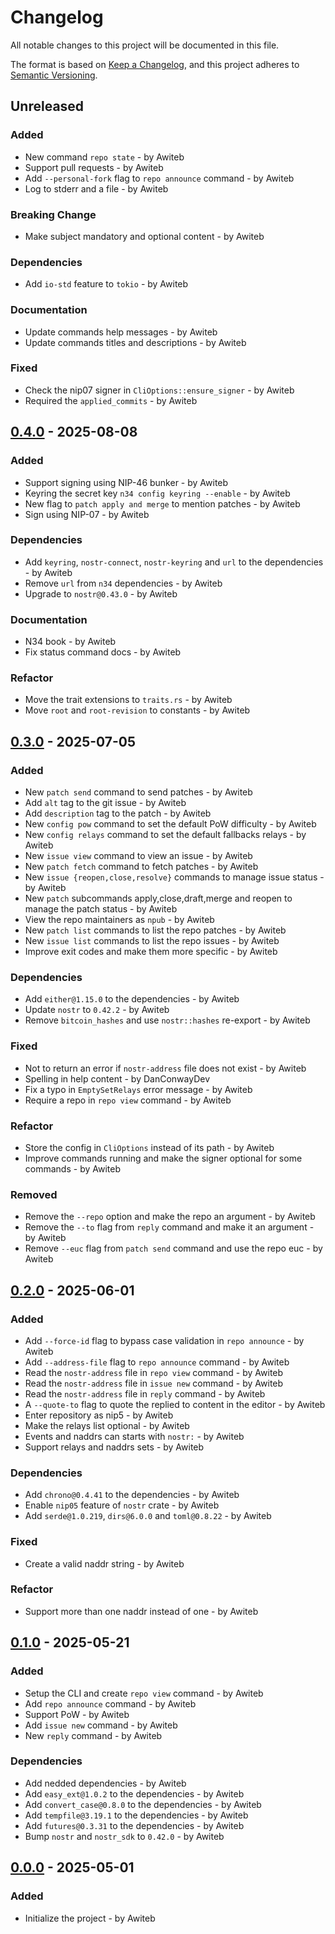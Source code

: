 # Changelog

All notable changes to this project will be documented in this file.

The format is based on [Keep a Changelog](https://keepachangelog.com/en/1.0.0/),
and this project adheres to [Semantic Versioning](https://semver.org/spec/v2.0.0.html).

## Unreleased

### Added

- New command `repo state` - by Awiteb
- Support pull requests - by Awiteb
- Add `--personal-fork` flag to `repo announce` command - by Awiteb
- Log to stderr and a file - by Awiteb

### Breaking Change

- Make subject mandatory and optional content - by Awiteb

### Dependencies

- Add `io-std` feature to `tokio` - by Awiteb

### Documentation

- Update commands help messages - by Awiteb
- Update commands titles and descriptions - by Awiteb

### Fixed

- Check the nip07 signer in `CliOptions::ensure_signer` - by Awiteb
- Required the `applied_commits` - by Awiteb

## [0.4.0] - 2025-08-08

### Added

- Support signing using NIP-46 bunker - by Awiteb
- Keyring the secret key `n34 config keyring --enable` - by Awiteb
- New flag to `patch apply and merge` to mention patches - by Awiteb
- Sign using NIP-07 - by Awiteb

### Dependencies

- Add `keyring`, `nostr-connect`, `nostr-keyring` and `url` to the dependencies - by Awiteb
- Remove `url` from `n34` dependencies - by Awiteb
- Upgrade to `nostr@0.43.0` - by Awiteb

### Documentation

- N34 book - by Awiteb
- Fix status command docs - by Awiteb

### Refactor

- Move the trait extensions to `traits.rs` - by Awiteb
- Move `root` and `root-revision` to constants - by Awiteb

## [0.3.0] - 2025-07-05

### Added

- New `patch send` command to send patches - by Awiteb
- Add `alt` tag to the git issue - by Awiteb
- Add `description` tag to the patch - by Awiteb
- New `config pow` command to set the default PoW difficulty - by Awiteb
- New `config relays` command to set the default fallbacks relays - by Awiteb
- New `issue view` command to view an issue - by Awiteb
- New `patch fetch` command to fetch patches - by Awiteb
- New `issue {reopen,close,resolve}` commands to manage issue status - by Awiteb
- New `patch` subcommands apply,close,draft,merge and reopen to manage the patch status - by Awiteb
- View the repo maintainers as `npub` - by Awiteb
- New `patch list` commands to list the repo patches - by Awiteb
- New `issue list` commands to list the repo issues - by Awiteb
- Improve exit codes and make them more specific - by Awiteb

### Dependencies

- Add `either@1.15.0` to the dependencies - by Awiteb
- Update `nostr` to `0.42.2` - by Awiteb
- Remove `bitcoin_hashes` and use `nostr::hashes` re-export - by Awiteb

### Fixed

- Not to return an error if `nostr-address` file does not exist - by Awiteb
- Spelling in help content - by DanConwayDev
- Fix a typo in `EmptySetRelays` error message - by Awiteb
- Require a repo in `repo view` command - by Awiteb

### Refactor

- Store the config in `CliOptions` instead of its path - by Awiteb
- Improve commands running and make the signer optional for some commands - by Awiteb

### Removed

- Remove the `--repo` option and make the repo an argument - by Awiteb
- Remove the `--to` flag from `reply` command and make it an argument - by Awiteb
- Remove `--euc` flag from `patch send` command and use the repo euc - by Awiteb

## [0.2.0] - 2025-06-01

### Added

- Add `--force-id` flag to bypass case validation in `repo announce` - by Awiteb
- Add `--address-file` flag to `repo announce` command - by Awiteb
- Read the `nostr-address` file in `repo view` command - by Awiteb
- Read the `nostr-address` file in `issue new` command - by Awiteb
- Read the `nostr-address` file in `reply` command - by Awiteb
- A `--quote-to` flag to quote the replied to content in the editor - by Awiteb
- Enter repository as nip5 - by Awiteb
- Make the relays list optional - by Awiteb
- Events and naddrs can starts with `nostr:` - by Awiteb
- Support relays and naddrs sets - by Awiteb

### Dependencies

- Add `chrono@0.4.41` to the dependencies - by Awiteb
- Enable `nip05` feature of `nostr` crate - by Awiteb
- Add `serde@1.0.219`, `dirs@6.0.0` and `toml@0.8.22` - by Awiteb

### Fixed

- Create a valid naddr string - by Awiteb

### Refactor

- Support more than one naddr instead of one - by Awiteb

## [0.1.0] - 2025-05-21

### Added

- Setup the CLI and create `repo view` command - by Awiteb
- Add `repo announce` command - by Awiteb
- Support PoW - by Awiteb
- Add `issue new` command - by Awiteb
- New `reply` command - by Awiteb

### Dependencies

- Add nedded dependencies - by Awiteb
- Add `easy_ext@1.0.2` to the dependencies - by Awiteb
- Add `convert_case@0.8.0` to the dependencies - by Awiteb
- Add `tempfile@3.19.1` to the dependencies - by Awiteb
- Add `futures@0.3.31` to the dependencies - by Awiteb
- Bump `nostr` and `nostr_sdk` to `0.42.0` - by Awiteb

## [0.0.0] - 2025-05-01

### Added

- Initialize the project - by Awiteb

[0.4.0]: https://git.4rs.nl/awiteb/n34.git/tag/?h=v0.4.0
[0.3.0]: https://git.4rs.nl/awiteb/n34.git/tag/?h=v0.3.0
[0.2.0]: https://git.4rs.nl/awiteb/n34.git/tag/?h=v0.2.0
[0.1.0]: https://git.4rs.nl/awiteb/n34.git/tag/?h=v0.1.0
[0.0.0]: https://git.4rs.nl/awiteb/n34.git/tag/?h=v0.0.0

<!-- generated by git-cliff -->

